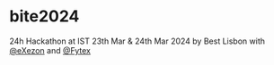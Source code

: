 # bite2024
 24h Hackathon at IST 23th Mar & 24th Mar 2024 by Best Lisbon with [@eXezon](https://github.com/eXezon) and [@Fytex](https://github.com/Fytex)